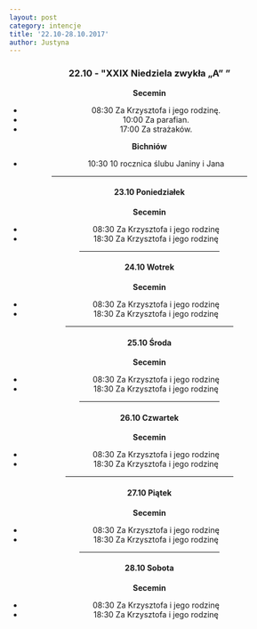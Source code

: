 ```yaml
---
layout: post
category: intencje
title: '22.10-28.10.2017'
author: Justyna
---
```

<center>
<h3>22.10 - "XXIX Niedziela zwykła „A” ” </h3>
<b> Secemin </b>
<ul>
 <li>08:30 Za Krzysztofa i jego rodzinę.</li>
 <li>10:00 Za parafian.</li>
 <li>17:00 Za strażaków.</li>
 </ul>
<b> Bichniów </b>
<ul>
 <li>10:30 10 rocznica ślubu Janiny i Jana </li>
 </ul>
 <hr width= "70%">
 <h4>23.10 Poniedziałek </h4>
 <b> Secemin </b>
 <ul>
 <li>08:30 Za Krzysztofa i jego rodzinę </li>
 <li>18:30 Za Krzysztofa i jego rodzinę </li>
 </ul>
 <hr width= "50%">
  <h4>24.10 Wotrek </h4>
 <b> Secemin </b>
 <ul>
 <li>08:30 Za Krzysztofa i jego rodzinę </li>
 <li>18:30 Za Krzysztofa i jego rodzinę </li>
 </ul>
 <hr width= "60%">
  <h4>25.10 Środa </h4>
 <b> Secemin </b>
 <ul>
 <li>08:30 Za Krzysztofa i jego rodzinę </li>
 <li>18:30 Za Krzysztofa i jego rodzinę </li>
 </ul>
 <hr width= "50%">
   <h4>26.10 Czwartek </h4>
 <b> Secemin </b>
 <ul>
 <li>08:30 Za Krzysztofa i jego rodzinę </li>
 <li>18:30 Za Krzysztofa i jego rodzinę </li>
 </ul>
 <hr width= "60%">
   <h4>27.10 Piątek </h4>
 <b> Secemin </b>
 <ul>
 <li>08:30 Za Krzysztofa i jego rodzinę </li>
 <li>18:30 Za Krzysztofa i jego rodzinę </li>
 </ul>
 <hr width= "50%">
   <h4>28.10 Sobota </h4>
 <b> Secemin </b>
 <ul>
 <li>08:30 Za Krzysztofa i jego rodzinę </li>
 <li>18:30 Za Krzysztofa i jego rodzinę </li>
 </ul>
 </center>
 

 
